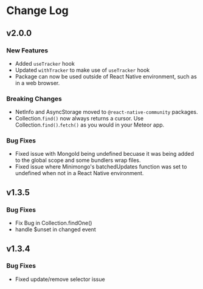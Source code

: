 # Change Log

## v2.0.0

### New Features

- Added `useTracker` hook
- Updated `withTracker` to make use of `useTracker` hook
- Package can now be used outside of React Native environment, such as in a web browser.

### Breaking Changes

- NetInfo and AsyncStorage moved to `@react-native-community` packages.
- Collection.`find()` now always returns a cursor. Use Collection.`find()`.`fetch()` as you would in your Meteor app.

### Bug Fixes

- Fixed issue with MongoId being undefined becuase it was being added to the global scope and some bundlers wrap files.
- Fixed issue where Minimongo's batchedUpdates function was set to undefined when not in a React Native environment.

## v1.3.5

### Bug Fixes

- Fix Bug in Collection.findOne()
- handle $unset in changed event

## v1.3.4

### Bug Fixes

- Fixed update/remove selector issue
